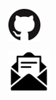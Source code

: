 [![GitHub](images/GitHub-Mark-64px.png)](https://github.com/makk4)

<a href="mailto:manuel.kl900@gmail.com?Subject=" target="_top"><img src="images/icons8-email-open-100.png" width="82" height="86" title="White flower" alt="Flower"></a>